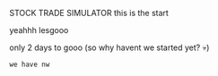 STOCK TRADE SIMULATOR
this is the start

yeahhh lesgooo

only 2 days to gooo
    (so why havent we started yet? 💀)

    we have nw